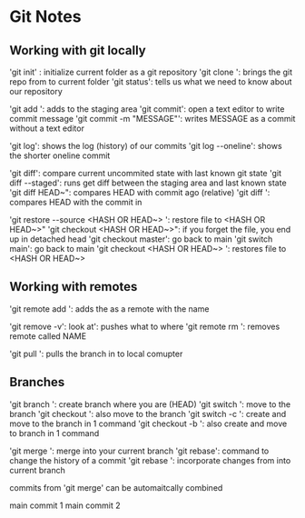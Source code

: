 # Git Notes

## Working with git locally
'git init' : initialize current folder as a git repository
'git clone <URL>': brings the git repo from <URL> to current folder
'git status': tells us what we need to know about our repository

'git add <FILE>': adds <FILE> to the staging area
'git commit': open a text editor to write commit message
'git commit -m "MESSAGE"': writes MESSAGE as a commit without a text editor

'git log': shows the log (history) of our commits
'git log --oneline': shows the shorter oneline commit

'git diff': compare current uncommited state with last known git state
'git diff --staged': runs get diff between the staging area and last known state
'git diff HEAD~<NUMBER>": compares HEAD with commit <NUMBER> ago (relative)
'git diff <HASH>': compares HEAD with the commit in <HASH>

'git restore --source <HASH OR HEAD~> <FILE>': restore file to <HASH OR HEAD~>"
'git checkout <HASH OR HEAD~>": if you forget the file, you end up in detached head
'git checkout master': go back to main
'git switch main': go back to main
'git checkout <HASH OR HEAD~> <FILE>': restores file to <HASH OR HEAD~>

## Working with remotes

'git remote add <NAME> <URL>': adds the <URL> as a remote with the name <NAME>

'git remove -v': look at': pushes what to where
'git remote rm <NAME>': removes remote called NAME 

'git pull <WHERE><WHAT>': pulls the <WHAT> branch in <WHERE> to local comupter

## Branches
'git branch <NAME>': create branch <NAME> where you are (HEAD)
'git switch <NAME>': move to the branch <NAME>
'git checkout <NAME>': also move to the branch <NAME>
'git switch -c <NAME>': create and move to the branch <NAME> in 1 command
'git checkout -b <NAME>': also create and move to branch <NAME> in 1 command

'git merge <BRANCH>': merge <BRANCH> into your current branch
'git rebase': command to change the history of a commit
'git rebase <BRANCH>': incorporate changes from <BRANCH> into current branch

commits from 'git merge' can be automaitcally combined

main commit 1
main commit 2
